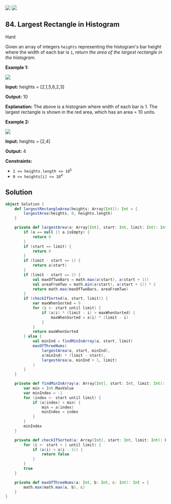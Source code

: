 [![](https://img.shields.io/github/stars/javadev/LeetCode-in-All?label=Stars&style=flat-square)](https://github.com/javadev/LeetCode-in-All)
[![](https://img.shields.io/github/forks/javadev/LeetCode-in-All?label=Fork%20me%20on%20GitHub%20&style=flat-square)](https://github.com/javadev/LeetCode-in-All/fork)

## 84\. Largest Rectangle in Histogram

Hard

Given an array of integers `heights` representing the histogram's bar height where the width of each bar is `1`, return _the area of the largest rectangle in the histogram_.

**Example 1:**

![](https://assets.leetcode.com/uploads/2021/01/04/histogram.jpg)

**Input:** heights = [2,1,5,6,2,3]

**Output:** 10

**Explanation:** The above is a histogram where width of each bar is 1. The largest rectangle is shown in the red area, which has an area = 10 units. 

**Example 2:**

![](https://assets.leetcode.com/uploads/2021/01/04/histogram-1.jpg)

**Input:** heights = [2,4]

**Output:** 4 

**Constraints:**

*   <code>1 <= heights.length <= 10<sup>5</sup></code>
*   <code>0 <= heights[i] <= 10<sup>4</sup></code>

## Solution

```scala
object Solution {
    def largestRectangleArea(heights: Array[Int]): Int = {
        largestArea(heights, 0, heights.length)
    }

    private def largestArea(a: Array[Int], start: Int, limit: Int): Int = {
        if (a == null || a.isEmpty) {
            return 0
        }
        if (start == limit) {
            return 0
        }
        if (limit - start == 1) {
            return a(start)
        }
        if (limit - start == 2) {
            val maxOfTwoBars = math.max(a(start), a(start + 1))
            val areaFromTwo = math.min(a(start), a(start + 1)) * 2
            return math.max(maxOfTwoBars, areaFromTwo)
        }
        if (checkIfSorted(a, start, limit)) {
            var maxWhenSorted = 0
            for (i <- start until limit) {
                if (a(i) * (limit - i) > maxWhenSorted) {
                    maxWhenSorted = a(i) * (limit - i)
                }
            }
            return maxWhenSorted
        } else {
            val minInd = findMinInArray(a, start, limit)
            maxOfThreeNums(
                largestArea(a, start, minInd),
                a(minInd) * (limit - start),
                largestArea(a, minInd + 1, limit)
            )
        }
    }

    private def findMinInArray(a: Array[Int], start: Int, limit: Int): Int = {
        var min = Int.MaxValue
        var minIndex = -1
        for (index <- start until limit) {
            if (a(index) < min) {
                min = a(index)
                minIndex = index
            }
        }
        minIndex
    }

    private def checkIfSorted(a: Array[Int], start: Int, limit: Int): Boolean = {
        for (i <- start + 1 until limit) {
            if (a(i) < a(i - 1)) {
                return false
            }
        }
        true
    }

    private def maxOfThreeNums(a: Int, b: Int, c: Int): Int = {
        math.max(math.max(a, b), c)
    }
}
```